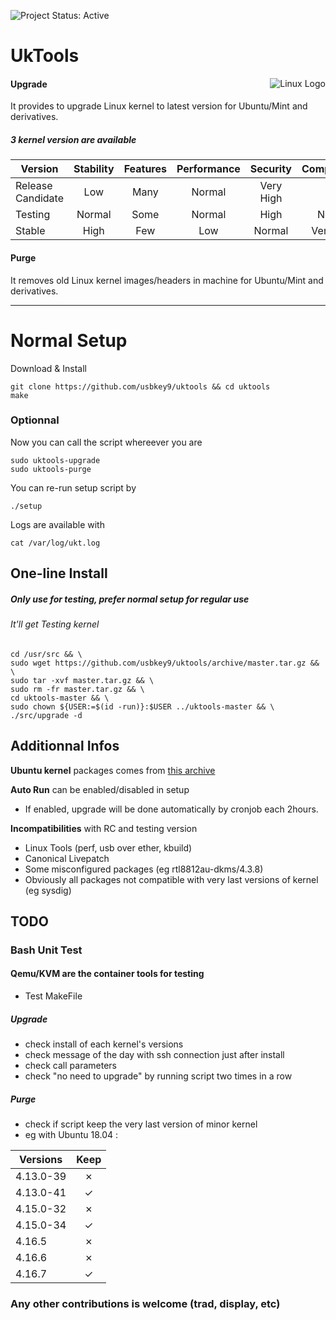 ![Project Status: Active][Project Status Image]

UkTools
===========================

<img align="right" src="https://www.kernel.org/theme/images/logos/tux.png" alt="Linux Logo" title="Tux">

#### Upgrade
It provides to upgrade Linux kernel to latest version for Ubuntu/Mint and derivatives.

##### 3 kernel version are available

| Version           | Stability | Features | Performance | Security  | Compatibility |
|-------------------|:---------:|:--------:|:-----------:|:---------:|:-------------:|
| Release Candidate | Low       | Many     | Normal      | Very High | Low           |
| Testing           | Normal    | Some     | Normal      | High      | Normal        |
| Stable            | High      | Few      | Low         | Normal    | Very High     |

#### Purge
It removes old Linux kernel images/headers in machine for Ubuntu/Mint and derivatives.

-----------------------------------------
# Normal Setup

Download & Install

```
git clone https://github.com/usbkey9/uktools && cd uktools
make
```

### Optionnal

Now you can call the script whereever you are

```
sudo uktools-upgrade
sudo uktools-purge
```

You can re-run setup script by
```
./setup
```

Logs are available with
```
cat /var/log/ukt.log
```

## One-line Install
##### Only use for testing, prefer normal setup for regular use
###### It'll get Testing kernel
```
cd /usr/src && \
sudo wget https://github.com/usbkey9/uktools/archive/master.tar.gz && \
sudo tar -xvf master.tar.gz && \
sudo rm -fr master.tar.gz && \
cd uktools-master && \
sudo chown ${USER:=$(id -run)}:$USER ../uktools-master && \
./src/upgrade -d
```

## Additionnal Infos

**Ubuntu kernel** packages comes from [this archive](http://kernel.ubuntu.com/~kernel-ppa/mainline/)

**Auto Run** can be enabled/disabled in setup<br>
* If enabled, upgrade will be done automatically by cronjob each 2hours.

**Incompatibilities** with RC and testing version
* Linux Tools (perf, usb over ether, kbuild)
* Canonical Livepatch
* Some misconfigured packages (eg rtl8812au-dkms/4.3.8)
* Obviously all packages not compatible with very last versions of kernel (eg sysdig)

## TODO

### Bash Unit Test
#### Qemu/KVM are the container tools for testing

* Test MakeFile

##### Upgrade
* check install of each kernel's versions
* check message of the day with ssh connection just after install
* check call parameters
* check "no need to upgrade" by running script two times in a row

##### Purge
* check if script keep the very last version of minor kernel
* eg with Ubuntu 18.04 :

| Versions   | Keep |
|------------|:----:|
| 4.13.0-39  |✗|
| 4.13.0-41  |✓|
| 4.15.0-32  |✗|
| 4.15.0-34  |✓|
| 4.16.5     |✗|
| 4.16.6     |✗|
| 4.16.7     |✓|

### Any other contributions is welcome (trad, display, etc)

[Project Status Image]: https://img.shields.io/badge/project-active-green.svg "Project Status: Active"
